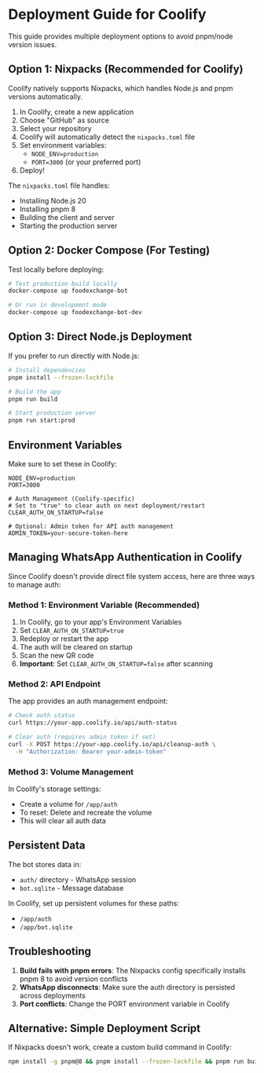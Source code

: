 # Deployment Guide for Coolify

This guide provides multiple deployment options to avoid pnpm/node version issues.

## Option 1: Nixpacks (Recommended for Coolify)

Coolify natively supports Nixpacks, which handles Node.js and pnpm versions automatically.

1. In Coolify, create a new application
2. Choose "GitHub" as source
3. Select your repository
4. Coolify will automatically detect the `nixpacks.toml` file
5. Set environment variables:
   - `NODE_ENV=production`
   - `PORT=3000` (or your preferred port)
6. Deploy!

The `nixpacks.toml` file handles:
- Installing Node.js 20
- Installing pnpm 8
- Building the client and server
- Starting the production server

## Option 2: Docker Compose (For Testing)

Test locally before deploying:

```bash
# Test production build locally
docker-compose up foodexchange-bot

# Or run in development mode
docker-compose up foodexchange-bot-dev
```

## Option 3: Direct Node.js Deployment

If you prefer to run directly with Node.js:

```bash
# Install dependencies
pnpm install --frozen-lockfile

# Build the app
pnpm run build

# Start production server
pnpm run start:prod
```

## Environment Variables

Make sure to set these in Coolify:

```env
NODE_ENV=production
PORT=3000

# Auth Management (Coolify-specific)
# Set to "true" to clear auth on next deployment/restart
CLEAR_AUTH_ON_STARTUP=false

# Optional: Admin token for API auth management
ADMIN_TOKEN=your-secure-token-here
```

## Managing WhatsApp Authentication in Coolify

Since Coolify doesn't provide direct file system access, here are three ways to manage auth:

### Method 1: Environment Variable (Recommended)
1. In Coolify, go to your app's Environment Variables
2. Set `CLEAR_AUTH_ON_STARTUP=true`
3. Redeploy or restart the app
4. The auth will be cleared on startup
5. Scan the new QR code
6. **Important**: Set `CLEAR_AUTH_ON_STARTUP=false` after scanning

### Method 2: API Endpoint
The app provides an auth management endpoint:

```bash
# Check auth status
curl https://your-app.coolify.io/api/auth-status

# Clear auth (requires admin token if set)
curl -X POST https://your-app.coolify.io/api/cleanup-auth \
  -H "Authorization: Bearer your-admin-token"
```

### Method 3: Volume Management
In Coolify's storage settings:
- Create a volume for `/app/auth`
- To reset: Delete and recreate the volume
- This will clear all auth data

## Persistent Data

The bot stores data in:
- `auth/` directory - WhatsApp session
- `bot.sqlite` - Message database

In Coolify, set up persistent volumes for these paths:
- `/app/auth`
- `/app/bot.sqlite`

## Troubleshooting

1. **Build fails with pnpm errors**: The Nixpacks config specifically installs pnpm 8 to avoid version conflicts
2. **WhatsApp disconnects**: Make sure the auth directory is persisted across deployments
3. **Port conflicts**: Change the PORT environment variable in Coolify

## Alternative: Simple Deployment Script

If Nixpacks doesn't work, create a custom build command in Coolify:

```bash
npm install -g pnpm@8 && pnpm install --frozen-lockfile && pnpm run build && pnpm run start:prod
```